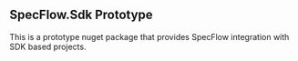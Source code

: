 ## SpecFlow.Sdk Prototype
This is a prototype nuget package that provides SpecFlow integration with SDK based projects.
